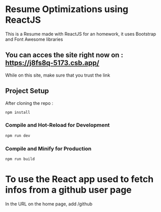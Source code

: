 # Resume Optimizations using ReactJS

This is a Resume made with ReactJS for an homework, it uses Bootstrap and Font Awesome libraries

## You can acces the site right now on : https://j8fs8q-5173.csb.app/
While on this site, make sure that you trust the link

## Project Setup

After cloning the repo :

```sh
npm install
```

### Compile and Hot-Reload for Development

```sh
npm run dev
```

### Compile and Minify for Production

```sh
npm run build
```
# To use the React app used to fetch infos from a github user page

In the URL on the home page, add /github

